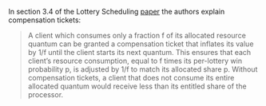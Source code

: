 
In section 3.4 of the Lottery Scheduling [paper](https://www.usenix.org/legacy/publications/library/proceedings/osdi/full_papers/waldspurger.pdf)
the authors explain compensation tickets:

> A client which consumes only a fraction f of its allocated resource quantum can be granted a compensation
> ticket that inflates its value by 1/f until the client starts its
> next quantum. This ensures that each client’s resource consumption, equal to f times its per-lottery win probability p,
> is adjusted by 1/f to match its allocated share p. Without
> compensation tickets, a client that does not consume its entire allocated quantum would receive less than its entitled
> share of the processor.

